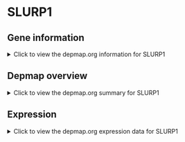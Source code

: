 <h1>SLURP1</h1>

<h2>Gene information</h2>
<details>
  <summary>Click to view the depmap.org information for SLURP1</summary>
  <p><a href="https://depmap.org/portal/gene/SLURP1?tab=about" target="_BLANK">Open page in a new tab...</a></p>
  <iframe src="https://depmap.org/portal/gene/SLURP1?tab=about" style="border:none;width:100%;height:800px"></iframe>
</details>

<h2>Depmap overview</h2>
<details>
  <summary>Click to view the depmap.org summary for SLURP1</summary>
  <p><a href="https://depmap.org/portal/gene/SLURP1?tab=overview" target="_BLANK">Open page in a new tab...</a></p>
  <iframe src="https://depmap.org/portal/gene/SLURP1?tab=overview" style="border:none;width:100%;height:800px"></iframe>
</details>

<h2>Expression</h2>
<details>
  <summary>Click to view the depmap.org expression data for SLURP1</summary>
  <p><a href="https://depmap.org/portal/gene/SLURP1?tab=characterization" target="_BLANK">Open page in a new tab...</a></p>
  <iframe src="https://depmap.org/portal/gene/SLURP1?tab=characterization" style="border:none;width:100%;height:800px"></iframe>
</details>


<!--
<h2>Reactome Pathway diagram</h2>
<details>
  <summary>Click to view the Reactome pathway for SLURP1</summary>
  <p><a href="PURL" target="_BLANK">Open page in a new tab...</a></p>
  PNAME
</details>
-->


